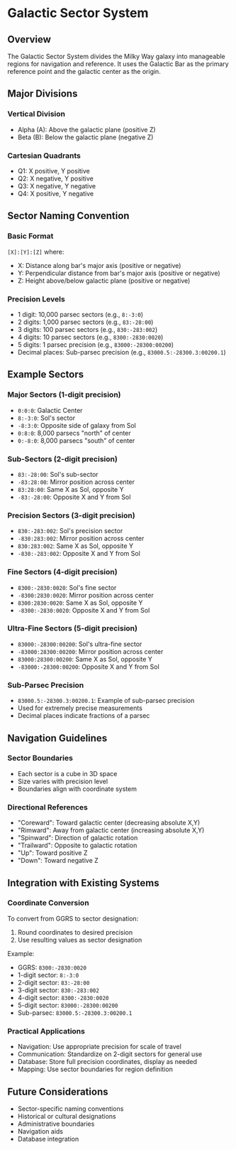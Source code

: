 # Galactic Sector System

## Overview
The Galactic Sector System divides the Milky Way galaxy into manageable regions for navigation and reference. It uses the Galactic Bar as the primary reference point and the galactic center as the origin.

## Major Divisions

### Vertical Division
- Alpha (A): Above the galactic plane (positive Z)
- Beta (B): Below the galactic plane (negative Z)

### Cartesian Quadrants
- Q1: X positive, Y positive
- Q2: X negative, Y positive
- Q3: X negative, Y negative
- Q4: X positive, Y negative

## Sector Naming Convention

### Basic Format
`[X]:[Y]:[Z]` where:
- X: Distance along bar's major axis (positive or negative)
- Y: Perpendicular distance from bar's major axis (positive or negative)
- Z: Height above/below galactic plane (positive or negative)

### Precision Levels
- 1 digit: 10,000 parsec sectors (e.g., `8:-3:0`)
- 2 digits: 1,000 parsec sectors (e.g., `83:-28:00`)
- 3 digits: 100 parsec sectors (e.g., `830:-283:002`)
- 4 digits: 10 parsec sectors (e.g., `8300:-2830:0020`)
- 5 digits: 1 parsec precision (e.g., `83000:-28300:00200`)
- Decimal places: Sub-parsec precision (e.g., `83000.5:-28300.3:00200.1`)

## Example Sectors

### Major Sectors (1-digit precision)
- `0:0:0`: Galactic Center
- `8:-3:0`: Sol's sector
- `-8:3:0`: Opposite side of galaxy from Sol
- `0:8:0`: 8,000 parsecs "north" of center
- `0:-8:0`: 8,000 parsecs "south" of center

### Sub-Sectors (2-digit precision)
- `83:-28:00`: Sol's sub-sector
- `-83:28:00`: Mirror position across center
- `83:28:00`: Same X as Sol, opposite Y
- `-83:-28:00`: Opposite X and Y from Sol

### Precision Sectors (3-digit precision)
- `830:-283:002`: Sol's precision sector
- `-830:283:002`: Mirror position across center
- `830:283:002`: Same X as Sol, opposite Y
- `-830:-283:002`: Opposite X and Y from Sol

### Fine Sectors (4-digit precision)
- `8300:-2830:0020`: Sol's fine sector
- `-8300:2830:0020`: Mirror position across center
- `8300:2830:0020`: Same X as Sol, opposite Y
- `-8300:-2830:0020`: Opposite X and Y from Sol

### Ultra-Fine Sectors (5-digit precision)
- `83000:-28300:00200`: Sol's ultra-fine sector
- `-83000:28300:00200`: Mirror position across center
- `83000:28300:00200`: Same X as Sol, opposite Y
- `-83000:-28300:00200`: Opposite X and Y from Sol

### Sub-Parsec Precision
- `83000.5:-28300.3:00200.1`: Example of sub-parsec precision
- Used for extremely precise measurements
- Decimal places indicate fractions of a parsec

## Navigation Guidelines

### Sector Boundaries
- Each sector is a cube in 3D space
- Size varies with precision level
- Boundaries align with coordinate system

### Directional References
- "Coreward": Toward galactic center (decreasing absolute X,Y)
- "Rimward": Away from galactic center (increasing absolute X,Y)
- "Spinward": Direction of galactic rotation
- "Trailward": Opposite to galactic rotation
- "Up": Toward positive Z
- "Down": Toward negative Z

## Integration with Existing Systems

### Coordinate Conversion
To convert from GGRS to sector designation:
1. Round coordinates to desired precision
2. Use resulting values as sector designation

Example:
- GGRS: `8300:-2830:0020`
- 1-digit sector: `8:-3:0`
- 2-digit sector: `83:-28:00`
- 3-digit sector: `830:-283:002`
- 4-digit sector: `8300:-2830:0020`
- 5-digit sector: `83000:-28300:00200`
- Sub-parsec: `83000.5:-28300.3:00200.1`

### Practical Applications
- Navigation: Use appropriate precision for scale of travel
- Communication: Standardize on 2-digit sectors for general use
- Database: Store full precision coordinates, display as needed
- Mapping: Use sector boundaries for region definition

## Future Considerations
- Sector-specific naming conventions
- Historical or cultural designations
- Administrative boundaries
- Navigation aids
- Database integration 